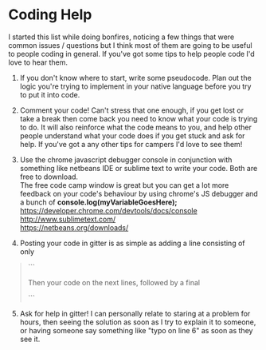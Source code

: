 # Coding Help
I started this list while doing bonfires, noticing a few things that were common issues / questions but I think most of them are going to be useful to people coding in general. If you've got some tips to help people code I'd love to hear them.

1. If you don't know where to start, write some pseudocode. Plan out the logic you're trying to implement in your native language before you try to put it into code.

2. Comment your code! Can't stress that one enough, if you get lost or take a break then come back you need to know what your code is trying to do. It will also reinforce what the code means to you, and help other people understand what your code does if you get stuck and ask for help. If you've got a any other tips for campers I'd love to see them!

3. Use the chrome javascript debugger console in conjunction with something like netbeans IDE or sublime text to write your code. Both are free to download. <br />
The free code camp window is great but you can get a lot more feedback on your code's behaviour by using chrome's JS debugger and a bunch of **console.log(myVariableGoesHere);** <br />
https://developer.chrome.com/devtools/docs/console <br />
http://www.sublimetext.com/ <br />
https://netbeans.org/downloads/

4. Posting your code in gitter is as simple as adding a line consisting of only
> \`\`\`
>     
> Then your code on the next lines, followed by a final
>     
> \`\`\`

5. Ask for help in gitter! I can personally relate to staring at a problem for hours, then seeing the solution as soon as I try to explain it to someone, or having someone say something like "typo on line 6" as soon as they see it.